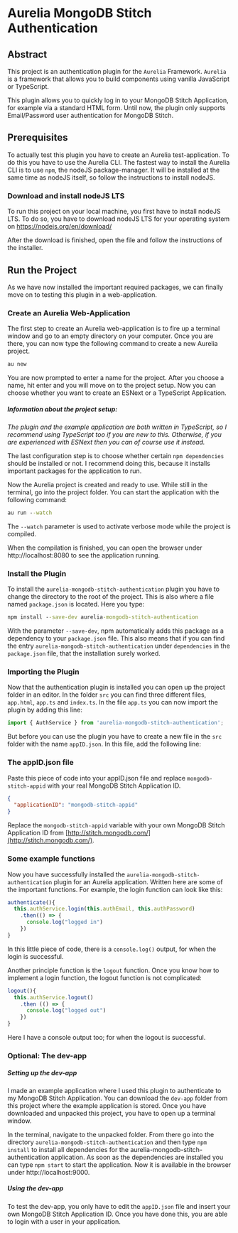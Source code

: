 # Aurelia MongoDB Stitch Authentication
## Abstract
This project is an authentication plugin for the `Aurelia` Framework. `Aurelia` is a framework that allows you to build components using vanilla JavaScript or TypeScript.

This plugin allows you to quickly log in to your MongoDB Stitch Application, for example via a standard HTML form. Until now, the plugin only supports Email/Password user authentication for MongoDB Stitch.

## Prerequisites
To actually test this plugin you have to create an Aurelia test-application. To do this you have to use the Aurelia CLI. The fastest way to install the Aurelia CLI is to use `npm`, the nodeJS package-manager. It will be installed at the same time as nodeJS itself, so follow the instructions to install nodeJS.

### Download and install nodeJS LTS
To run this project on your local machine, you first have to install nodeJS LTS.
To do so, you have to download nodeJS LTS for your operating system on https://nodejs.org/en/download/

After the download is finished, open the file and follow the instructions of the installer.

## Run the Project
As we have now installed the important required packages, we can finally move on to testing this plugin in a web-application.

### Create an Aurelia Web-Application
The first step to create an Aurelia web-application is to fire up a terminal window and go to an empty directory on your computer. Once you are there, you can now type the following command to create a new Aurelia project.

```cmd
au new
```
You are now prompted to enter a name for the project. After you choose a name, hit enter and you will move on to the project setup. Now you can choose whether you want to create an ESNext or a TypeScript Application.

##### _Information about the project setup:_
_The plugin and the example application are both written in TypeScript, so I recommend using TypeScript too if you are new to this. Otherwise, if you are experienced with ESNext then you can of course use it instead._

The last configuration step is to choose whether certain `npm dependencies` should be installed or not. I recommend doing this, because it installs important packages for the application to run.

Now the Aurelia project is created and ready to use. While still in the terminal, go into the project folder. You can start the application with the following command:
```cmd
au run --watch
```
The `--watch` parameter is used to activate verbose mode while the project is compiled.

When the compilation is finished, you can open the browser under http://localhost:8080 to see the application running.

### Install the Plugin
To install the `aurelia-mongodb-stitch-authentication` plugin you have to change the directory to the root of the project. This is also where a file named `package.json` is located. Here you type:
```cmd
npm install --save-dev aurelia-mongodb-stitch-authentication
```
With the parameter `--save-dev`, npm automatically adds this package as a dependency to your `package.json` file.
This also means that if you can find the entry `aurelia-mongodb-stitch-authentication` under `dependencies` in the `package.json` file, that the installation surely worked.

### Importing the Plugin
Now that the authentication plugin is installed you can open up the project folder in an editor. In the folder `src` you can find three different files, `app.html`, `app.ts` and `index.ts`. In the file `app.ts` you can now import the plugin by adding this line:
```ts
import { AuthService } from 'aurelia-mongodb-stitch-authentication';
```
But before you can use the plugin you have to create a new file in the `src` folder with the name `appID.json`. In this file, add the following line:

### The appID.json file
Paste this piece of code into your appID.json file and replace `mongodb-stitch-appid` with your real MongoDB Stitch Application ID.
```json
{
  "applicationID": "mongodb-stitch-appid"
}
```
Replace the `mongodb-stitch-appid` variable with your own MongoDB Stitch Application ID from [http://stitch.mongodb.com/](http://stitch.mongodb.com/).

### Some example functions
Now you have successfully installed the `aurelia-mongodb-stitch-authentication` plugin for an Aurelia application. Written here are some of the important functions. For example, the login function can look like this:
```ts
authenticate(){
  this.authService.login(this.authEmail, this.authPassword)
    .then(() => {
      console.log("logged in")
    })
}
```
In this little piece of code, there is a `console.log()` output, for when the login is successful.

Another principle function is the `logout` function. Once you know how to implement a login function, the logout function is not complicated:
```ts
logout(){
  this.authService.logout()
    .then (() => {
      console.log("logged out")
    })
}
```
Here I have a console output too; for when the logout is successful.

### Optional: The dev-app
##### Setting up the dev-app
I made an example application where I used this plugin to authenticate to my MongoDB Stitch Application. You can download the `dev-app` folder from this project where the example application is stored. Once you have downloaded and unpacked this project, you have to open up a terminal window.

In the terminal, navigate to the unpacked folder.
From there go into the directory `aurelia-mongodb-stitch-authentication` and then type `npm install` to install all dependencies for the aurelia-mongodb-stitch-authentication application. As soon as the dependencies are installed you can type `npm start` to start the application. Now it is available in the browser under http://localhost:9000.

##### Using the dev-app
To test the dev-app, you only have to edit the `appID.json` file and insert your own MongoDB Stitch Application ID. Once you have done this, you are able to login with a user in your application.
